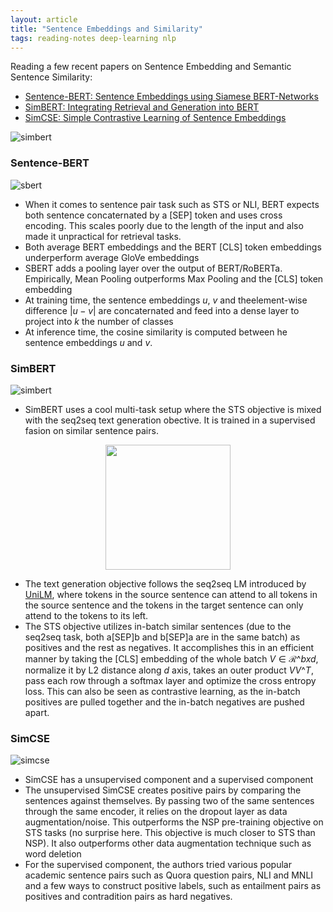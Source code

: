```yaml
---
layout: article
title: "Sentence Embeddings and Similarity"
tags: reading-notes deep-learning nlp
---
```


Reading a few recent papers on Sentence Embedding and Semantic Sentence Similarity: 

- [Sentence-BERT: Sentence Embeddings using Siamese BERT-Networks](https://arxiv.org/abs/1908.10084)
- [SimBERT: Integrating Retrieval and Generation into BERT](https://github.com/ZhuiyiTechnology/simbert)
- [SimCSE: Simple Contrastive Learning of Sentence Embeddings](https://arxiv.org/abs/2104.08821)

![simbert](https://sijunhe-blog.s3.us-west-1.amazonaws.com/plots/post29/simbert.png)

<!--more-->

### Sentence-BERT

![sbert](https://sijunhe-blog.s3.us-west-1.amazonaws.com/plots/post29/sbert.png)

- When it comes to sentence pair task such as STS or NLI, BERT expects both sentence concaternated by a [SEP] token and uses cross encoding. This scales poorly due to the length of the input and also made it unpractical for retrieval tasks.
- Both average BERT embeddings and the BERT [CLS] token embeddings underperform average GloVe embeddings
- SBERT adds a pooling layer over the output of BERT/RoBERTa. Empirically, Mean Pooling outperforms Max Pooling and the [CLS] token embedding
- At training time, the sentence embeddings $u$, $v$ and theelement-wise difference $|u−v|$ are concaternated and feed into a dense layer to project into $k$ the number of classes
- At inference time, the cosine similarity is computed between he sentence embeddings $u$ and $v$.


### SimBERT

![simbert](https://sijunhe-blog.s3.us-west-1.amazonaws.com/plots/post29/simbert.png)

- SimBERT uses a cool multi-task setup where the STS objective is mixed with the seq2seq text generation obective. It is trained in a supervised fasion on similar sentence pairs.

<p align="center">
  <img style="display:inline" src="https://sijunhe-blog.s3.us-west-1.amazonaws.com/plots/post29/seq2seq-lm-attention.png" width="200" />
</p>

- The text generation objective follows the seq2seq LM introduced by [UniLM](https://arxiv.org/abs/1905.03197), where tokens in the source sentence can attend to all tokens in the source sentence and the tokens in the target sentence can only attend to the tokens to its left. 
- The STS objective utilizes in-batch similar sentences (due to the seq2seq task, both a[SEP]b and b[SEP]a are in the same batch) as positives and the rest as negatives. It accomplishes this in an efficient manner by taking the [CLS] embedding of the whole batch $V \in \mathcal{R}\^{bxd}$, normalize it by L2 distance along $d$ axis, takes an outer product $VV\^T$, pass each row through a softmax layer and optimize the cross entropy loss. This can also be seen as contrastive learning, as the in-batch positives are pulled together and the in-batch negatives are pushed apart.

### SimCSE

![simcse](https://sijunhe-blog.s3.us-west-1.amazonaws.com/plots/post29/simcse.png)

- SimCSE has a unsupervised component and a supervised component
- The unsupervised SimCSE creates positive pairs by comparing the sentences against themselves. By passing two of the same sentences through the same encoder, it relies on the dropout layer as data augmentation/noise. This outperforms the NSP pre-training objective on STS tasks (no surprise here. This objective is much closer to STS than NSP). It also outperforms other data augmentation technique such as word deletion
- For the supervised component, the authors tried various popular academic sentence pairs such as Quora question pairs, NLI and MNLI and a few ways to construct positive labels, such as entailment pairs as positives and contradition pairs as hard negatives.
